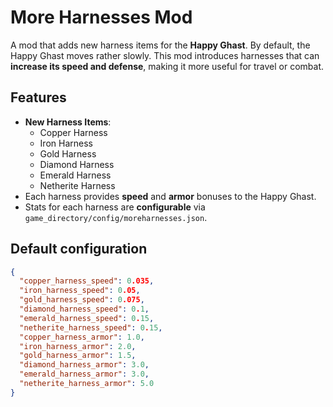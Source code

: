 # More Harnesses Mod

A mod that adds new harness items for the **Happy Ghast**.
By default, the Happy Ghast moves rather slowly. This mod introduces harnesses that can **increase its speed and defense**, making it more useful for travel or combat.


## Features

- **New Harness Items**:
    - Copper Harness
    - Iron Harness
    - Gold Harness
    - Diamond Harness
    - Emerald Harness
    - Netherite Harness
- Each harness provides **speed** and **armor** bonuses to the Happy Ghast.
- Stats for each harness are **configurable** via  
  `game_directory/config/moreharnesses.json`.


## Default configuration

```json
{
  "copper_harness_speed": 0.035,
  "iron_harness_speed": 0.05,
  "gold_harness_speed": 0.075,
  "diamond_harness_speed": 0.1,
  "emerald_harness_speed": 0.15,
  "netherite_harness_speed": 0.15,
  "copper_harness_armor": 1.0,
  "iron_harness_armor": 2.0,
  "gold_harness_armor": 1.5,
  "diamond_harness_armor": 3.0,
  "emerald_harness_armor": 3.0,
  "netherite_harness_armor": 5.0
}

```

